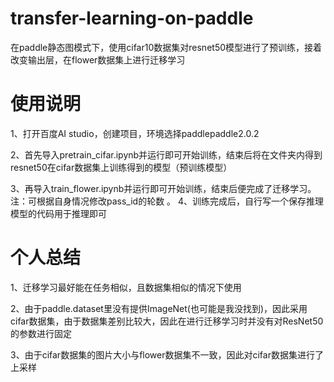 # transfer-learning-on-paddle
在paddle静态图模式下，使用cifar10数据集对resnet50模型进行了预训练，接着改变输出层，在flower数据集上进行迁移学习
# 使用说明
1、打开百度AI studio，创建项目，环境选择paddlepaddle2.0.2

2、首先导入pretrain_cifar.ipynb并运行即可开始训练，结束后将在文件夹内得到resnet50在cifar数据集上训练得到的模型（预训练模型）

3、再导入train_flower.ipynb并运行即可开始训练，结束后便完成了迁移学习。注：可根据自身情况修改pass_id的轮数
。
4、训练完成后，自行写一个保存推理模型的代码用于推理即可

# 个人总结
1、迁移学习最好能在任务相似，且数据集相似的情况下使用

2、由于paddle.dataset里没有提供ImageNet(也可能是我没找到)，因此采用cifar数据集，由于数据集差别比较大，因此在进行迁移学习时并没有对ResNet50的参数进行固定

3、由于cifar数据集的图片大小与flower数据集不一致，因此对cifar数据集进行了上采样
